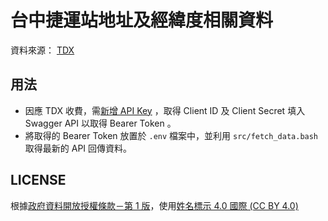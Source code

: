 # 台中捷運站地址及經緯度相關資料

資料來源： [TDX](https://tdx.transportdata.tw/)

## 用法

* 因應 TDX 收費，需[新增 API Key](https://tdx.transportdata.tw/user/dataservice/key) ，取得 Client ID 及 Client Secret 填入 Swagger API 以取得 Bearer Token 。
* 將取得的 Bearer Token 放置於 `.env` 檔案中，並利用 `src/fetch_data.bash` 取得最新的 API 回傳資料。

## LICENSE

根據[政府資料開放授權條款－第 1 版](https://data.gov.tw/license)，使用[姓名標示 4.0 國際 (CC BY 4.0)](https://creativecommons.org/licenses/by/4.0/deed.zh_TW)
